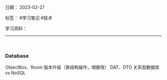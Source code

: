 日期： 2023-02-27

标签： #学习笔记 #技术

学习资料： 


---
<br>

### Database
ObjectBox、Room
版本升级（表结构操作，增删改）
DAT、DTO
关系型数据库 vs NoSQL